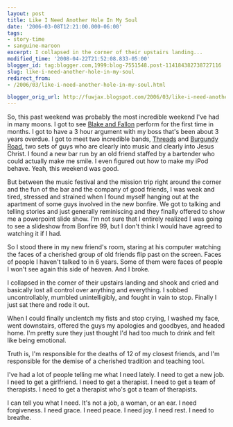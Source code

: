 ```yaml
---
layout: post
title: Like I Need Another Hole In My Soul
date: '2006-03-08T12:21:00.000-06:00'
tags:
- story-time
- sanguine-maroon
excerpt: I collapsed in the corner of their upstairs landing...
modified_time: '2008-04-22T21:52:08.833-05:00'
blogger_id: tag:blogger.com,1999:blog-7551548.post-114184382738727116
slug: like-i-need-another-hole-in-my-soul
redirect_from: 
- /2006/03/like-i-need-another-hole-in-my-soul.html

blogger_orig_url: http://fuwjax.blogspot.com/2006/03/like-i-need-another-hole-in-my-soul.html
---
```


So, this past weekend was probably the most incredible weekend I've had in many moons.  I got to see [Blake and Fallon](http://www.blakeandfallon.com/) perform for the first time in months.  I got to have a 3 hour argument with my boss that's been about 3 years overdue.  I got to meet two incredible bands, [Threads](http://www.threadsmusic.com/) and [Burgundy Road](http://profile.myspace.com/index.cfm?fuseaction=user.viewprofile&friendid=48057056), two sets of guys who are clearly into music and clearly into Jesus Christ.  I found a new bar run by an old friend staffed by a bartender who could actually make me smile.  I even figured out how to make my iPod behave.  Yeah, this weekend was good.

But between the music festival and the mission trip right around the corner and the fun of the bar and the company of good friends, I was weak and tired, stressed and strained when I found myself hanging out at the apartment of some guys involved in the new bonfire.  We got to talking and telling stories and just generally reminiscing and they finally offered to show me a powerpoint slide show.  I'm not sure that I entirely realized I was going to see a slideshow from Bonfire 99, but I don't think I would have agreed to watching it if I had.

So I stood there in my new friend's room, staring at his computer watching the faces of a cherished group of old friends flip past on the screen.  Faces of people I haven't talked to in 6 years.  Some of them were faces of people I won't see again this side of heaven.  And I broke.

I collapsed in the corner of their upstairs landing and shook and cried and basically lost all control over anything and everything.  I sobbed uncontrollably, mumbled unintelligibly, and fought in vain to stop.  Finally I just sat there and rode it out.

When I could finally unclentch my fists and stop crying, I washed my face, went downstairs, offered the guys my apologies and goodbyes, and headed home.  I'm pretty sure they just thought I'd had too much to drink and felt like being emotional.

Truth is, I'm responsible for the deaths of 12 of my closest friends, and I'm responsible for the demise of a cherished tradition and teaching tool.

I've had a lot of people telling me what I need lately.  I need to get a new job.  I need to get a girlfriend.  I need to get a therapist.  I need to get a team of therapists.  I need to get a therapist who's got a team of therapists.

I can tell you what I need.  It's not a job, a woman, or an ear.  I need forgiveness.  I need grace.  I need peace.  I need joy.  I need rest.  I need to breathe.